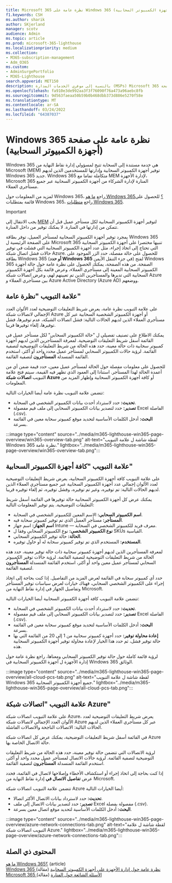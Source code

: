 ```yaml
---
title: Microsoft 365 نظرة عامة على Windows 365 المنارة (أجهزة الكمبيوتر السحابية)
f1.keywords: CSH
ms.author: sharik
author: SKjerland
manager: scotv
audience: Admin
ms.topic: article
ms.prod: microsoft-365-lighthouse
ms.localizationpriority: medium
ms.collection:
- M365-subscription-management
- Adm_O365
ms.custom:
- AdminSurgePortfolio
- M365-Lighthouse
search.appverid: MET150
description: بالنسبة إلى موفري الخدمات المدارة (MSPs) Microsoft 365 المنارة، تعرف على صفحة Windows 365 (أجهزة الكمبيوتر السحابية).
ms.openlocfilehash: fa910e3de992aa3f3f76090f76a473a96aebc8fb
ms.sourcegitcommit: 9d563faeaa50b59b0b468dbb373d886e5270f58e
ms.translationtype: MT
ms.contentlocale: ar-SA
ms.lasthandoff: 03/24/2022
ms.locfileid: "64387037"
---
```

# <a name="windows-365-cloud-pcs-page-overview"></a>Windows 365 نظرة عامة على صفحة (أجهزة الكمبيوتر السحابية)  
  
Windows 365 هي خدمة مستندة إلى السحابة تتيح لمسؤولي إدارة نقاط النهاية من Microsoft (MEM) توفير أجهزة الكمبيوتر السحابية وإدارتها للمستخدمين الذين لديهم Windows 365 جديد. Windows 365 متكاملة تماما مع MEM لإدارة الأجهزة، Microsoft 365 المنارة لإدارة الشركاء من أجهزة الكمبيوتر السحابية عبر جميع مستأجري العملاء.

لمزيد من المعلومات حول Windows 365، راجع [ما هو Windows 365؟](/windows-365/overview) للحصول على قائمة بمتطلبات Windows 365، راجع [متطلبات Windows 365](/windows-365/enterprise/requirements).

> [!IMPORTANT]
> يجب الانتقال إلى [MEM](https://go.microsoft.com/fwlink/p/?linkid=2150463) لتوفير أجهزة الكمبيوتر السحابية لكل مستأجر عميل قبل أن تتمكن من إدارتها في المنارة. لا يمكنك توفير من داخل المنارة.

بمجرد توفير أجهزة الكمبيوتر السحابية لمستأجر العميل، توفر بطاقة Windows 365 على الصفحة الرئيسية ل Microsoft 365 تنبيها مختصرا على أجهزة الكمبيوتر السحابية التي تحتاج إلى اتخاذ إجراء، مثل عدد أجهزة الكمبيوتر السحابية التي فشلت في توفير حالات فشل اتصال شبكة Azure. للحصول على حالة مفصلة، حدد الزر الموجود على بطاقة Windows 365 (**أو حدد Windows 365** في جزء التنقل الأيمن) لفتح Windows 365 الصفحة. من هذه الصفحة، يمكنك الحصول على نظرة عامة حول حالة أجهزة الكمبيوتر السحابية المعينة إلى مستأجري العملاء، وعرض قائمة بكل أجهزة الكمبيوتر السحابية التي تديرها والمستأجرين الذين تم تعيينهم لهم، وعرض اتصالات شبكة Azure بين مستأجري العملاء و Azure Active Directory (Azure AD) ووضعهم.

## <a name="overview-tab"></a>علامة التبويب "نظرة عامة"

على علامة التبويب نظرة عامة، يعرض شريط التعليقات التوضيحية لعدد الألوان العدد الإجمالي لاتصالات شبكة Azure أو أجهزة الكمبيوتر الشخصية السحابية عبر كل مستأجري العملاء الذين لديهم الحالات التالية: فشل اتصالات الشبكة، عدم توفيرها، فشل توفيرها، إلغاء توفيرها قريبا.

يمكنك الاطلاع على تصنيف تفصيلي ل "حالة الكمبيوتر السحابي" لكل مستأجر عميل في القائمة أسفل شريط التعليقات التوضيحية. لمعرفة المستأجرين الذين لديهم أجهزة كمبيوتر سحابية ذات حالة معينة، حدد هذه الحالة من شريط التعليقات التوضيحية لتصفية القائمة. لرؤية حالات الكمبيوتر السحابي لمستأجر عميل محدد واحد أو أكثر، استخدم القائمة المنسدلة **المستأجرون** لتصفية القائمة.

للحصول على معلومات مفصلة حول الحالة لمستأجر عميل معين، حدد قيمة ضمن أي من أعمدة الحالة لهذا المستأجر. استنادا إلى العمود الذي تظهر فيه القيمة، سيتم فتح علامة التبويب **اتصالات شبكة Azure** أو كافة أجهزة الكمبيوتر السحابية وإظهار المزيد من المعلومات.

تتضمن علامة التبويب نظرة عامة أيضا الخيارات التالية:

- **تحديث:** حدد لاسترداد أحدث بيانات الكمبيوتر الشخصي في السحابة.
- **تصدير:** حدد لتصدير بيانات الكمبيوتر السحابي إلى ملف قيم مفصولة Excel الفاصلة (.csv).
- **البحث:** أدخل الكلمات الأساسية لتحديد موقع كمبيوتر سحابة معين في القائمة بسرعة.

:::image type="content" source="../media/m365-lighthouse-win365-page-overview/win365-overview-tab.png" alt-text="لقطة شاشة ل علامة التبويب Windows 365 نظرة عامة." lightbox="../media/m365-lighthouse-win365-page-overview/win365-overview-tab.png":::

## <a name="all-cloud-pcs-tab"></a>علامة التبويب "كافة أجهزة الكمبيوتر السحابية"

على علامة التبويب كافة أجهزة الكمبيوتر السحابية، يعرض شريط التعليقات التوضيحية لعدد الألوان إجمالي عدد أجهزة الكمبيوتر السحابية عبر جميع مستأجري العملاء الذين لديهم الحالات التالية: تم توفيره، وغير تم توفيره، وفشل توفيره، ثم إلغاء توفيره قريبا.

يمكنك عرض كل أجهزة الكمبيوتر السحابية حالة توفيرها في القائمة أسفل شريط التعليقات التوضيحية. يتم توفير المعلومات التالية:

- **اسم الكمبيوتر السحابي:** الاسم المعين للكمبيوتر الشخصي في السحابة.
- **المستأجر:** مستأجر العميل الذي تم توفير كمبيوتر سحابة فيه.
- **اسم الجهاز:** اسم جهاز Intune — معرف فريد للكمبيوتر الشخصي في السحابة.
- **نوع الكمبيوتر الشخصي:** نوع الكمبيوتر السحابي وفقا ل SKUs القياسية.
- **الحالة:** حالة توفير الكمبيوتر السحابي.
- **المستخدم:** المستخدم الذي تم توفير كمبيوتر سحابة له أو حاول توفيره.

لمعرفة المستأجرين الذين لديهم أجهزة كمبيوتر سحابية ذات حالة توفير معينة، حدد هذه الحالة من شريط التعليقات التوضيحية لتصفية القائمة. لرؤية حالات توفير الكمبيوتر السحابي لمستأجر عميل معين واحد أو أكثر، استخدم القائمة المنسدلة **المستأجرون** لتصفية القائمة.

حدد أي كمبيوتر سحابة في القائمة لعرض المزيد من التفاصيل. إذا كنت بحاجة إلى اتخاذ إجراء على الكمبيوتر الشخصي السحابي، فهناك خيارات لعرض سياسات توفير المستأجر وتفاصيل الجهاز في إدارة نقاط النهاية من Microsoft.

تتضمن علامة التبويب كافة أجهزة الكمبيوتر السحابية أيضا الخيارات التالية:

- **تحديث:** حدد لاسترداد أحدث بيانات الكمبيوتر الشخصي في السحابة.
- **تصدير:** حدد لتصدير بيانات الكمبيوتر السحابي إلى ملف قيم مفصولة Excel الفاصلة (.csv).
- **البحث:** أدخل الكلمات الأساسية لتحديد موقع كمبيوتر سحابة معين في القائمة بسرعة.
- **إعادة محاولة توفير:** حدد أجهزة كمبيوتر سحابية من 1 إلى 20 من القائمة التي بها حالة توفير فشل، ثم حدد هذا الخيار لإعادة محاولة توفير أجهزة الكمبيوتر السحابية هذه.

لرؤية قائمة كاملة حول حالة توفير الكمبيوتر السحابي ومعناها، راجع نظرة عامة حول إدارة [](/windows-365/enterprise/device-management-overview#column-details) الأجهزة ل أجهزة الكمبيوتر السحابية في Windows 365 الوثائق.

:::image type="content" source="../media/m365-lighthouse-win365-page-overview/all-cloud-pcs-tab.png" alt-text="لقطة شاشة ل علامة التبويب Windows 365 جميع أجهزة الكمبيوتر السحابية." lightbox="../media/m365-lighthouse-win365-page-overview/all-cloud-pcs-tab.png":::

## <a name="azure-network-connections-tab"></a>علامة التبويب "اتصالات شبكة Azure"

على علامة التبويب اتصالات شبكة Azure، يعرض شريط التعليقات التوضيحية لعدد الألوان العدد الإجمالي لاتصالات شبكة Azure عبر كل مستأجري العملاء الذين لديهم الحالات التالية: الاتصالات الناجحة والاتصالات الفاشلة.

في القائمة أسفل شريط التعليقات التوضيحية، يمكنك عرض كل اتصالات شبكة Azure حالة الاتصال الخاصة بها.

لرؤية الاتصالات التي تتضمن حالة توفير معينة، حدد هذه الحالة من شريط التعليقات التوضيحية لتصفية القائمة. لرؤية حالات الاتصال لمستأجر عميل محدد واحد أو أكثر، استخدم القائمة المنسدلة **المستأجرون** لتصفية القائمة.

إذا كنت بحاجة إلى اتخاذ إجراء أو استكشاف الأخطاء وإصلاحها لاتصال في القائمة، فحدد عرض **تفاصيل الاتصال في** إدارة نقاط النهاية من Microsoft.

تتضمن علامة التبويب اتصالات شبكة Azure أيضا الخيارات التالية:

- **تحديث:** حدد لاسترداد بيانات الاتصال الأكثر اتصالا.
- **تصدير:** حدد لتصدير بيانات الاتصال إلى ملف Excel مفصولة بفصلة (.csv).
- **البحث:** أدخل الكلمات الأساسية لتحديد موقع اتصال معين بسرعة.

:::image type="content" source="../media/m365-lighthouse-win365-page-overview/azure-network-connections-tab.png" alt-text="لقطة شاشة ل علامة التبويب اتصالات شبكة Azure." lightbox="../media/m365-lighthouse-win365-page-overview/azure-network-connections-tab.png":::

## <a name="related-content"></a>المحتوى ذي الصلة

[ما هو Windows 365؟](/windows-365/overview) (article)\
[Windows 365 نظرة عامة حول إدارة الأجهزة على أجهزة الكمبيوتر السحابية](/windows-365/enterprise/device-management-overview) (مقالة)\
[Microsoft 365 الأسئلة الشائعة حول المنارة](m365-lighthouse-faq.yml) (مقالة)